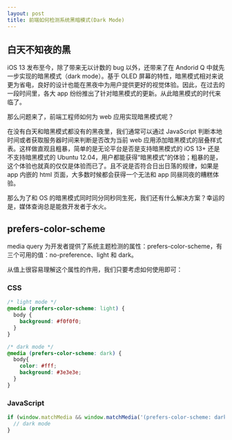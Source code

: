 ```yaml
---
layout: post
title: 前端如何检测系统黑暗模式(Dark Mode)
---
```


## 白天不知夜的黑

iOS 13 发布至今，除了带来无以计数的 bug 以外，还带来了在 Andorid Q 中就先一步实现的暗黑模式（dark mode）。基于 OLED 屏幕的特性，暗黑模式相对来说更为省电，良好的设计也能在黑夜中为用户提供更好的视觉体验。因此，在过去的一段时间里，各大 app 纷纷推出了针对暗黑模式的更新。从此暗黑模式的时代来临了。

那么问题来了，前端工程师如何为 web 应用实现暗黑模式呢？

在没有白天和暗黑模式都没有的黑夜里，我们通常可以通过 JavaScript 判断本地时间或者获取服务器时间来判断是否改为当前 web 应用添加暗黑模式的层叠样式表。这样做直观且粗暴，简单的是无论平台是否是支持暗黑模式的 iOS 13+ 还是不支持暗黑模式的 Ubuntu 12.04，用户都能获得“暗黑模式”的体验；粗暴的是，这个体验也就真的仅仅是体验而已了。且不说是否符合日出日落的规律，如果是 app 内嵌的 html 页面，大多数时候都会获得一个无法和 app 同昼同夜的糟糕体验。

那么为了和 OS 的暗黑模式同时同分同秒同生死，我们还有什么解决方案？幸运的是，媒体查询总是能救开发者于水火。
## prefers-color-scheme

media query 为开发者提供了系统主题检测的属性：prefers-color-scheme，有三个可用的值：no-preference、light 和 dark。

从值上很容易理解这个属性的作用，我们只要考虑如何使用即可：

### CSS
```CSS
/* light mode */
@media (prefers-color-scheme: light) {
  body {
    background: #f0f0f0;
  }
}

/* dark mode */
@media (prefers-color-scheme: dark) {
  body{
    color: #fff;
    background: #3e3e3e;
  }
}
```

### JavaScript
```javascript
if (window.matchMedia && window.matchMedia('(prefers-color-scheme: dark)').matches) {
  // dark mode
}
```
